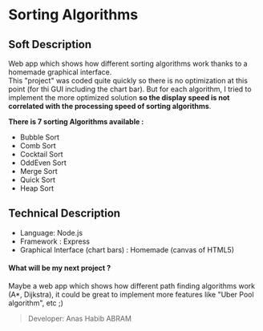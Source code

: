 # Sorting Algorithms

## Soft Description
Web app which shows how different sorting algorithms work thanks to a homemade graphical interface.  
This "project" was coded quite quickly so there is no optimization at this point (for thi GUI 
including the chart bar). But for each algorithm, I tried to implement the more optimized solution 
**so the display speed is not correlated with the processing speed of sorting algorithms**.

**There is 7 sorting Algorithms available :**
- Bubble Sort
- Comb Sort
- Cocktail Sort
- OddEven Sort
- Merge Sort
- Quick Sort
- Heap Sort

## Technical Description
- Language: Node.js  
- Framework : Express
- Graphical Interface (chart bars) : Homemade (canvas of HTML5)

#### What will be my next project ?

Maybe a web app which shows how different path finding algorithms work (A*, Dijkstra), 
it could be great to implement more features like "Uber Pool algorithm", etc ;)

> Developer: Anas Habib ABRAM
